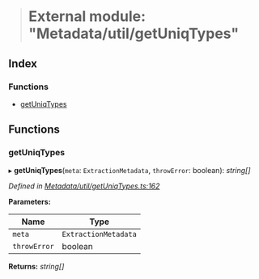 > # External module: "Metadata/util/getUniqTypes"

## Index

### Functions

* [getUniqTypes](_metadata_util_getuniqtypes_.md#getuniqtypes)

## Functions

###  getUniqTypes

▸ **getUniqTypes**(`meta`: `ExtractionMetadata`, `throwError`: boolean): *string[]*

*Defined in [Metadata/util/getUniqTypes.ts:162](https://github.com/polkadot-js/api/blob/dc1104b/packages/types/src/Metadata/util/getUniqTypes.ts#L162)*

**Parameters:**

Name | Type |
------ | ------ |
`meta` | `ExtractionMetadata` |
`throwError` | boolean |

**Returns:** *string[]*